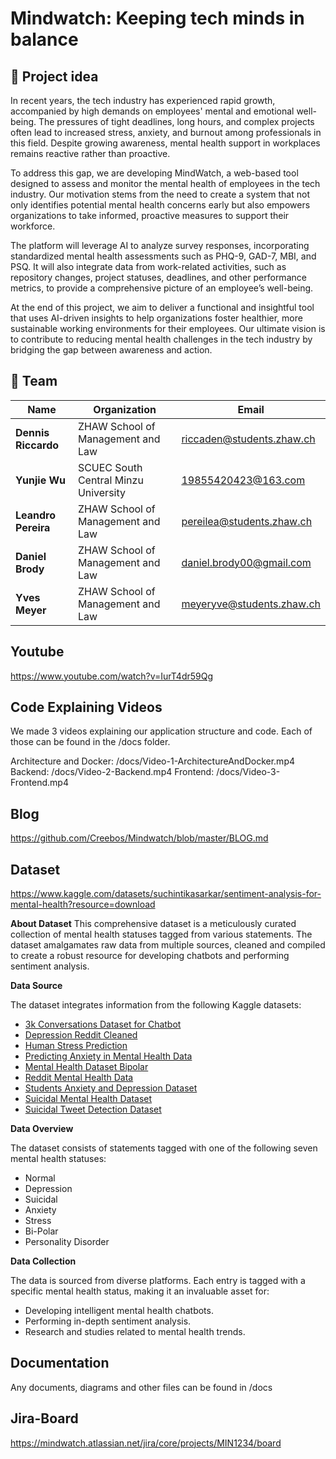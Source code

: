 # Mindwatch: Keeping tech minds in balance

## 🎯 Project idea

In recent years, the tech industry has experienced rapid growth, accompanied by high demands on employees' mental and emotional well-being. The pressures of tight deadlines, long hours, and complex projects often lead to increased stress, anxiety, and burnout among professionals in this field. Despite growing awareness, mental health support in workplaces remains reactive rather than proactive.

To address this gap, we are developing MindWatch, a web-based tool designed to assess and monitor the mental health of employees in the tech industry. Our motivation stems from the need to create a system that not only identifies potential mental health concerns early but also empowers organizations to take informed, proactive measures to support their workforce.

The platform will leverage AI to analyze survey responses, incorporating standardized mental health assessments such as PHQ-9, GAD-7, MBI, and PSQ. It will also integrate data from work-related activities, such as repository changes, project statuses, deadlines, and other performance metrics, to provide a comprehensive picture of an employee’s well-being.

At the end of this project, we aim to deliver a functional and insightful tool that uses AI-driven insights to help organizations foster healthier, more sustainable working environments for their employees. Our ultimate vision is to contribute to reducing mental health challenges in the tech industry by bridging the gap between awareness and action.

## 👥 Team

| Name                | Organization                         | Email                     |
| ------------------- | ------------------------------------ | ------------------------- |
| **Dennis Riccardo** | ZHAW School of Management and Law    | riccaden@students.zhaw.ch |
| **Yunjie Wu**       | SCUEC South Central Minzu University | 19855420423@163.com       |
| **Leandro Pereira** | ZHAW School of Management and Law    | pereilea@students.zhaw.ch |
| **Daniel Brody**    | ZHAW School of Management and Law    | daniel.brody00@gmail.com  |
| **Yves Meyer**      | ZHAW School of Management and Law    | meyeryve@students.zhaw.ch |

## Youtube

https://www.youtube.com/watch?v=IurT4dr59Qg

## Code Explaining Videos

We made 3 videos explaining our application structure and code. Each of those can be found in the /docs folder.

Architecture and Docker: /docs/Video-1-ArchitectureAndDocker.mp4
Backend: /docs/Video-2-Backend.mp4
Frontend: /docs/Video-3-Frontend.mp4

## Blog

https://github.com/Creebos/Mindwatch/blob/master/BLOG.md

## Dataset

https://www.kaggle.com/datasets/suchintikasarkar/sentiment-analysis-for-mental-health?resource=download

**About Dataset**
This comprehensive dataset is a meticulously curated collection of mental health statuses tagged from various statements. The dataset amalgamates raw data from multiple sources, cleaned and compiled to create a robust resource for developing chatbots and performing sentiment analysis.

**Data Source**

The dataset integrates information from the following Kaggle datasets:

- [3k Conversations Dataset for Chatbot](https://www.kaggle.com/datasets/kreeshrajani/3k-conversations-dataset-for-chatbot)
- [Depression Reddit Cleaned](https://www.kaggle.com/datasets/infamouscoder/depression-reddit-cleaned)
- [Human Stress Prediction](https://www.kaggle.com/datasets/kreeshrajani/human-stress-prediction)
- [Predicting Anxiety in Mental Health Data](https://www.kaggle.com/datasets/michellevp/predicting-anxiety-in-mental-health-data)
- [Mental Health Dataset Bipolar](https://www.kaggle.com/datasets/michellevp/mental-health-dataset-bipolar)
- [Reddit Mental Health Data](https://www.kaggle.com/datasets/neelghoshal/reddit-mental-health-data)
- [Students Anxiety and Depression Dataset](https://www.kaggle.com/datasets/sahasourav17/students-anxiety-and-depression-dataset)
- [Suicidal Mental Health Dataset](https://www.kaggle.com/datasets/aradhakkandhari/suicidal-mental-health-dataset)
- [Suicidal Tweet Detection Dataset](https://www.kaggle.com/datasets/aunanya875/suicidal-tweet-detection-dataset)

**Data Overview**

The dataset consists of statements tagged with one of the following seven mental health statuses:

- Normal
- Depression
- Suicidal
- Anxiety
- Stress
- Bi-Polar
- Personality Disorder

**Data Collection**

The data is sourced from diverse platforms. Each entry is tagged with a specific mental health status, making it an invaluable asset for:

- Developing intelligent mental health chatbots.
- Performing in-depth sentiment analysis.
- Research and studies related to mental health trends.

## Documentation

Any documents, diagrams and other files can be found in /docs

## Jira-Board

https://mindwatch.atlassian.net/jira/core/projects/MIN1234/board
